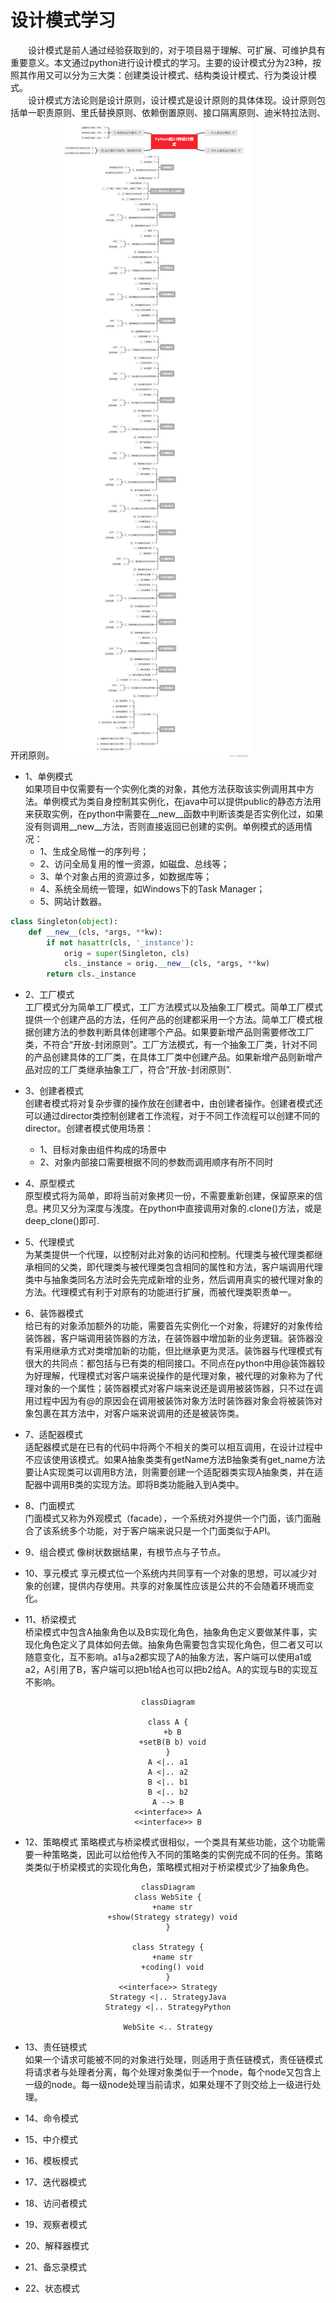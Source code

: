 # 设计模式学习
&emsp;&emsp;设计模式是前人通过经验获取到的，对于项目易于理解、可扩展、可维护具有重要意义。本文通过python进行设计模式的学习。主要的设计模式分为23种，按照其作用又可以分为三大类：创建类设计模式、结构类设计模式、行为类设计模式。  
&emsp;&emsp;设计模式方法论则是设计原则，设计模式是设计原则的具体体现。设计原则包括单一职责原则、里氏替换原则、依赖倒置原则、接口隔离原则、迪米特拉法则、开闭原则。
![Alt text](../../assets/python%E8%AE%BE%E8%AE%A1%E6%A8%A1%E5%BC%8F.png)


- 1、单例模式  
如果项目中仅需要有一个实例化类的对象，其他方法获取该实例调用其中方法。单例模式为类自身控制其实例化，在java中可以提供public的静态方法用来获取实例，在python中需要在__new__函数中判断该类是否实例化过，如果没有则调用__new__方法，否则直接返回已创建的实例。单例模式的适用情况：
  - 1、生成全局惟一的序列号；
  - 2、访问全局复用的惟一资源，如磁盘、总线等；
  - 3、单个对象占用的资源过多，如数据库等；
  - 4、系统全局统一管理，如Windows下的Task Manager；
  - 5、网站计数器。
```python
class Singleton(object):  
    def __new__(cls, *args, **kw):
        if not hasattr(cls, '_instance'):
            orig = super(Singleton, cls)
            cls._instance = orig.__new__(cls, *args, **kw)
        return cls._instance
```

- 2、工厂模式  
工厂模式分为简单工厂模式，工厂方法模式以及抽象工厂模式。简单工厂模式提供一个创建产品的方法，任何产品的创建都采用一个方法。简单工厂模式根据创建方法的参数判断具体创建哪个产品。如果要新增产品则需要修改工厂类，不符合“开放-封闭原则”。工厂方法模式，有一个抽象工厂类，针对不同的产品创建具体的工厂类，在具体工厂类中创建产品。如果新增产品则新增产品对应的工厂类继承抽象工厂，符合“开放-封闭原则”.

- 3、创建者模式  
创建者模式将对复杂步骤的操作放在创建者中，由创建者操作。创建者模式还可以通过director类控制创建者工作流程，对于不同工作流程可以创建不同的director。创建者模式使用场景：
  - 1、目标对象由组件构成的场景中
  - 2、对象内部接口需要根据不同的参数而调用顺序有所不同时

- 4、原型模式  
原型模式将为简单，即将当前对象拷贝一份，不需要重新创建，保留原来的信息。拷贝又分为深度与浅度。在python中直接调用对象的.clone()方法，或是deep_clone()即可.

- 5、代理模式  
为某类提供一个代理，以控制对此对象的访问和控制。代理类与被代理类都继承相同的父类，即代理类与被代理类包含相同的属性和方法，客户端调用代理类中与抽象类同名方法时会先完成新增的业务，然后调用真实的被代理对象的方法。代理模式有利于对原有的功能进行扩展，而被代理类职责单一。

- 6、装饰器模式  
给已有的对象添加额外的功能，需要首先实例化一个对象，将建好的对象传给装饰器，客户端调用装饰器的方法，在装饰器中增加新的业务逻辑。装饰器没有采用继承方式对类增加新的功能，但比继承更为灵活。装饰器与代理模式有很大的共同点：都包括与已有类的相同接口。不同点在python中用@装饰器较为好理解，代理模式对客户端来说操作的是代理对象，被代理的对象称为了代理对象的一个属性；装饰器模式对客户端来说还是调用被装饰器，只不过在调用过程中因为有@的原因会在调用被装饰对象方法时装饰器对象会将被装饰对象包裹在其方法中，对客户端来说调用的还是被装饰类。

- 7、适配器模式  
适配器模式是在已有的代码中将两个不相关的类可以相互调用，在设计过程中不应该使用该模式。如果A抽象类类有getName方法B抽象类有get_name方法要让A实现类可以调用B方法，则需要创建一个适配器类实现A抽象类，并在适配器中调用B类的实现方法。即将B类功能融入到A类中。

- 8、门面模式  
门面模式又称为外观模式（facade），一个系统对外提供一个门面，该门面融合了该系统多个功能，对于客户端来说只是一个门面类似于API。

- 9、组合模式
像树状数据结果，有根节点与子节点。

- 10、享元模式
享元模式位一个系统内共同享有一个对象的思想，可以减少对象的创建，提供内存使用。共享的对象属性应该是公共的不会随着环境而变化。

- 11、桥梁模式  
桥梁模式中包含A抽象角色以及B实现化角色，抽象角色定义要做某件事，实现化角色定义了具体如何去做。抽象角色需要包含实现化角色，但二者又可以随意变化，互不影响。a1与a2都实现了A的抽象方法，客户端可以使用a1或a2，A引用了B，客户端可以把b1给A也可以把b2给A。A的实现与B的实现互不影响。
<center>

```mermaid
classDiagram

class A {
  +b B
  +setB(B b) void
}
A <|.. a1
A <|.. a2
B <|.. b1
B <|.. b2
A --> B
<<interface>> A
<<interface>> B
```
</center>
 
- 12、策略模式
策略模式与桥梁模式很相似，一个类具有某些功能，这个功能需要一种策略类，因此可以给他传入不同的策略类的实例完成不同的任务。策略类类似于桥梁模式的实现化角色，策略模式相对于桥梁模式少了抽象角色。
<center>

```mermaid
classDiagram
class WebSite {
  +name str
  +show(Strategy strategy) void
}

class Strategy {
  +name str
  +coding() void
}
<<interface>> Strategy
Strategy <|.. StrategyJava
Strategy <|.. StrategyPython

WebSite <.. Strategy
```
</center>

- 13、责任链模式  
如果一个请求可能被不同的对象进行处理，则适用于责任链模式，责任链模式将请求者与处理者分离，每个处理对象类似于一个node，每个node又包含上一级的node。每一级node处理当前请求，如果处理不了则交给上一级进行处理。

- 14、命令模式

- 15、中介模式
- 16、模板模式
- 17、迭代器模式
- 18、访问者模式
- 19、观察者模式
- 20、解释器模式
- 21、备忘录模式
- 22、状态模式
